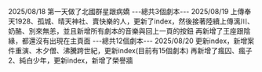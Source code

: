 2025/08/18 第一天做了北國群星跟病嬌
---總共3個劇本---
2025/08/19 上傳奉天1928、孤城、晴天神社、賣快樂的人，更新了index，然後接著陸續上傳漓川、奶酪、別來無恙，並且新增所有劇本的音樂與回上一頁的按鈕
再新增了王座跟陰緣，都還沒有出現在主頁面
---總共12個劇本---
2025/08/20 更新index，新增案件重演、木夕僧、沸騰跨世紀，更新index(目前有15個劇本)
再新增了瘋囚、瘋子2、純白少年，更新index，新增了榮譽牆

